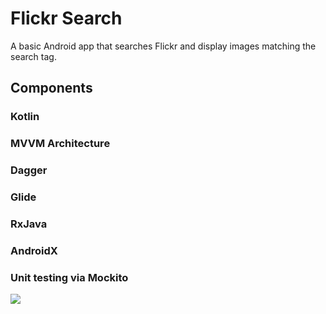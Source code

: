 # Flickr Search

A basic Android app that searches Flickr and display images matching the search tag.

## Components
### Kotlin
### MVVM Architecture
### Dagger
### Glide
### RxJava
### AndroidX
### Unit testing via Mockito

![](sample.gif)
